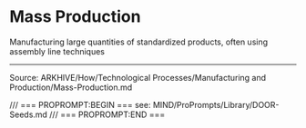 # Mass Production

Manufacturing large quantities of standardized products, often using assembly line techniques

---
Source: ARKHIVE/How/Technological Processes/Manufacturing and Production/Mass-Production.md

/// === PROPROMPT:BEGIN ===
see: MIND/ProPrompts/Library/DOOR-Seeds.md
/// === PROPROMPT:END ===

